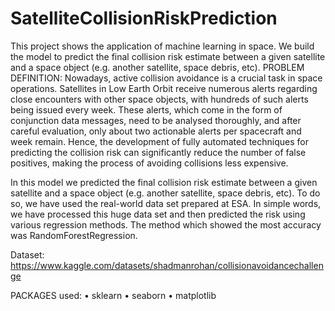 # SatelliteCollisionRiskPrediction
This project shows the application of machine learning in space. We build the model to predict the final collision risk estimate between a given satellite and a space object (e.g. another satellite, space debris, etc).
PROBLEM DEFINITION:
Nowadays, active collision avoidance is a crucial task in space operations. Satellites in Low Earth Orbit receive numerous alerts regarding close encounters with other space objects, with hundreds of such alerts being issued every week. These alerts, which come in the form of conjunction data messages, need to be analysed thoroughly, and after careful evaluation, only about two actionable alerts per spacecraft and week remain. Hence, the development of fully automated techniques for predicting the collision risk can significantly reduce the number of false positives, making the process of avoiding collisions less expensive.

In this model we predicted the final collision risk estimate between a given satellite and a space object (e.g. another satellite, space debris, etc). To do so, we have used the  real-world data set prepared at ESA. In simple words, we have processed this huge data set and then predicted the risk using various regression methods. The method which showed the most accuracy was RandomForestRegression.

Dataset: https://www.kaggle.com/datasets/shadmanrohan/collisionavoidancechallenge

PACKAGES used:
•	sklearn 
•	seaborn
•	matplotlib
